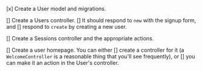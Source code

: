 [x] Create a User model and migrations.

[] Create a Users controller. 
	[] It should respond to `new` with the signup form, and 
	[] respond to `create` by creating a new user.

[] Create a Sessions controller and the appropriate actions.

[] Create a user homepage. You can either 
	[] create a controller for it (a `WelcomeController` is a reasonable thing that you'll see frequently), or 
	[] you can make it an action in the User's controller.
